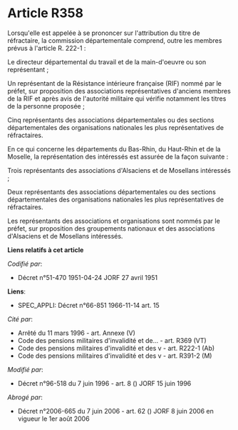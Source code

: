 # Article R358

Lorsqu'elle est appelée à se prononcer sur l'attribution du titre de réfractaire, la commission départementale comprend,
outre les membres prévus à l'article R. 222-1 :

Le directeur départemental du travail et de la main-d'oeuvre ou son représentant ;

Un représentant de la Résistance intérieure française (RIF) nommé par le préfet, sur proposition des associations
représentatives d'anciens membres de la RIF et après avis de l'autorité militaire qui vérifie notamment les titres de la
personne proposée ;

Cinq représentants des associations départementales ou des sections départementales des organisations nationales les plus
représentatives de réfractaires.

En ce qui concerne les départements du Bas-Rhin, du Haut-Rhin et de la Moselle, la représentation des intéressés est assurée
de la façon suivante :

Trois représentants des associations d'Alsaciens et de Mosellans intéressés ;

Deux représentants des associations départementales ou des sections départementales des organisations nationales les plus
représentatives de réfractaires.

Les représentants des associations et organisations sont nommés par le préfet, sur proposition des groupements nationaux et
des associations d'Alsaciens et de Mosellans intéressés.

**Liens relatifs à cet article**

_Codifié par_:

  - Décret n°51-470 1951-04-24 JORF 27 avril 1951

**Liens**:

  - SPEC_APPLI: Décret n°66-851 1966-11-14 art. 15

_Cité par_:

  - Arrêté du 11 mars 1996 - art. Annexe (V)
  - Code des pensions militaires d'invalidité et de... - art. R369 (VT)
  - Code des pensions militaires d'invalidité et des v - art. R222-1 (Ab)
  - Code des pensions militaires d'invalidité et des v - art. R391-2 (M)

_Modifié par_:

  - Décret n°96-518 du 7 juin 1996 - art. 8 () JORF 15 juin 1996

_Abrogé par_:

  - Décret n°2006-665 du 7 juin 2006 - art. 62 () JORF 8 juin 2006 en vigueur le 1er août 2006

